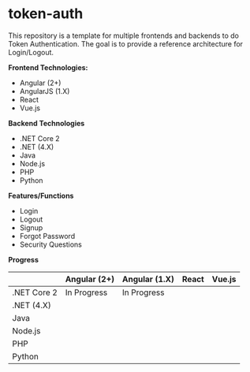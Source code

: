 # token-auth

This repository is a template for multiple frontends and backends to do Token Authentication.  The goal is to provide a reference architecture for Login/Logout.

**Frontend Technologies:**
* Angular (2+)
* AngularJS (1.X)
* React
* Vue.js

**Backend Technologies**
* .NET Core 2
* .NET (4.X)
* Java
* Node.js
* PHP
* Python

**Features/Functions**
* Login
* Logout
* Signup
* Forgot Password
* Security Questions

**Progress**

|             | Angular (2+) | Angular (1.X) | React | Vue.js |
|-------------|--------------|---------------|-------|--------|
| .NET Core 2 | In Progress  |  In Progress  |       |        |
| .NET (4.X)  |              |               |       |        |
| Java        |              |               |       |        |
| Node.js     |              |               |       |        |
| PHP         |              |               |       |        |
| Python      |              |               |       |        |
